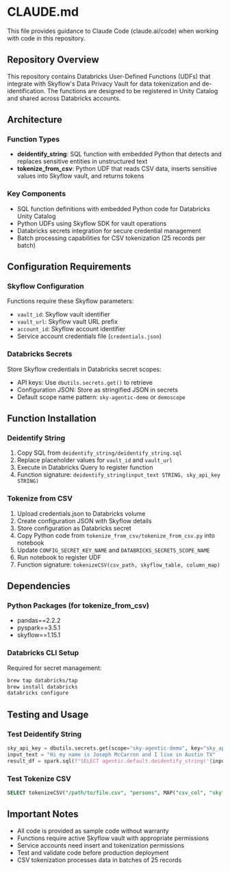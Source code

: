 # CLAUDE.md

This file provides guidance to Claude Code (claude.ai/code) when working with code in this repository.

## Repository Overview

This repository contains Databricks User-Defined Functions (UDFs) that integrate with Skyflow's Data Privacy Vault for data tokenization and de-identification. The functions are designed to be registered in Unity Catalog and shared across Databricks accounts.

## Architecture

### Function Types
- **deidentify_string**: SQL function with embedded Python that detects and replaces sensitive entities in unstructured text
- **tokenize_from_csv**: Python UDF that reads CSV data, inserts sensitive values into Skyflow vault, and returns tokens

### Key Components
- SQL function definitions with embedded Python code for Databricks Unity Catalog
- Python UDFs using Skyflow SDK for vault operations
- Databricks secrets integration for secure credential management
- Batch processing capabilities for CSV tokenization (25 records per batch)

## Configuration Requirements

### Skyflow Configuration
Functions require these Skyflow parameters:
- `vault_id`: Skyflow vault identifier
- `vault_url`: Skyflow vault URL prefix
- `account_id`: Skyflow account identifier
- Service account credentials file (`credentials.json`)

### Databricks Secrets
Store Skyflow credentials in Databricks secret scopes:
- API keys: Use `dbutils.secrets.get()` to retrieve
- Configuration JSON: Store as stringified JSON in secrets
- Default scope name pattern: `sky-agentic-demo` or `demoscope`

## Function Installation

### Deidentify String
1. Copy SQL from `deidentify_string/deidentify_string.sql`
2. Replace placeholder values for `vault_id` and `vault_url` 
3. Execute in Databricks Query to register function
4. Function signature: `deidentify_string(input_text STRING, sky_api_key STRING)`

### Tokenize from CSV
1. Upload credentials.json to Databricks volume
2. Create configuration JSON with Skyflow details
3. Store configuration as Databricks secret
4. Copy Python code from `tokenize_from_csv/tokenize_from_csv.py` into notebook
5. Update `CONFIG_SECRET_KEY_NAME` and `DATABRICKS_SECRETS_SCOPE_NAME`
6. Run notebook to register UDF
7. Function signature: `tokenizeCSV(csv_path, skyflow_table, column_map)`

## Dependencies

### Python Packages (for tokenize_from_csv)
- pandas==2.2.2
- pyspark==3.5.1 
- skyflow==1.15.1

### Databricks CLI Setup
Required for secret management:
```bash
brew tap databricks/tap
brew install databricks
databricks configure
```

## Testing and Usage

### Test Deidentify String
```python
sky_api_key = dbutils.secrets.get(scope="sky-agentic-demo", key="sky_api_key")
input_text = "Hi my name is Joseph McCarron and I live in Austin TX"
result_df = spark.sql(f"SELECT agentic.default.deidentify_string('{input_text}', '{sky_api_key}') AS deidentified_text")
```

### Test Tokenize CSV
```sql
SELECT tokenizeCSV("/path/to/file.csv", "persons", MAP("csv_col", "skyflow_col")) AS tokenized_data;
```

## Important Notes

- All code is provided as sample code without warranty
- Functions require active Skyflow vault with appropriate permissions
- Service accounts need insert and tokenization permissions
- Test and validate code before production deployment
- CSV tokenization processes data in batches of 25 records